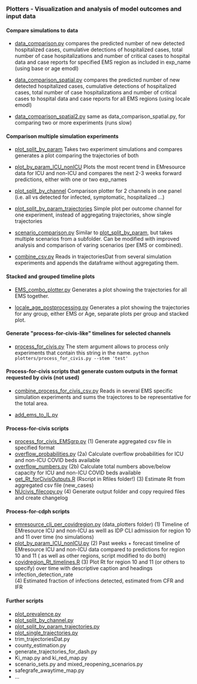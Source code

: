 
### Plotters  - Visualization and analysis of model outcomes and input data


#### Compare simulations to data 
- [data_comparison.py](https://github.com/numalariamodeling/covid-chicago/blob/master/plotters/data_comparison.py) 
compares the predicted number of new detected hospitalized cases, cumulative detections of hospitalized cases, total number of case hospitalizations and number of critical cases to hospital data and case reports for specified EMS region as included in exp_name (using base or age emodl)

- [data_comparison_spatial.py](https://github.com/numalariamodeling/covid-chicago/blob/master/plotters/data_comparison_spatial.py) 
compares the predicted number of new detected hospitalized cases, cumulative detections of hospitalized cases, total number of case hospitalizations and number of critical cases to hospital data and case reports for all EMS regions (using locale emodl) 

- [data_comparison_spatial2.py](https://github.com/numalariamodeling/covid-chicago/blob/master/plotters/data_comparison_spatial2.py) 
same as data_comparison_spatial.py, for comparing two or more experiments (runs slow)

#### Comparison multiple simulation experiments 
- [plot_split_by_param](https://github.com/numalariamodeling/covid-chicago/blob/master/plotters/plot_split_by_param.py)
Takes two experiment simulations and compares generates a plot comparing the trajectories of both

- [plot_by_param_ICU_nonICU](https://github.com/numalariamodeling/covid-chicago/blob/master/plotters/plot_by_param_ICU_nonICU.py)
Plots the most recent trend in EMresource data for ICU and non-ICU and compares the next 2-3 weeks forward predictions, either with one or two exp_names

- [plot_split_by_channel](https://github.com/numalariamodeling/covid-chicago/blob/master/plotters/plot_split_by_channel.py)
Comparison plotter for 2 channels in one panel (i.e. all vs detected for infected, symptomatic, hospitalized ...)

- [plot_split_by_param_trajectories](https://github.com/numalariamodeling/covid-chicago/blob/master/plotters/plot_split_by_param_trajectories.py)
Simple plot per outcome channel for one experiment, instead of aggregating trajectories, show single trajectories

- [scenario_comparison.py](https://github.com/numalariamodeling/covid-chicago/blob/master/plotters/scenario_comparison.py)
Similar to [plot_split_by_param](https://github.com/numalariamodeling/covid-chicago/blob/master/plotters/plot_split_by_param.py), but takes multiple scenarios from a subfolder.
Can be modified with improved analysis and comparison of varing scenarios (per EMS or combined). 

- [combine_csv.py](https://github.com/numalariamodeling/covid-chicago/blob/master/plotters/combine_csv.py)
Reads in trajectoriesDat from several simulation experiments and appends the dataframe without aggregating them. 



#### Stacked and grouped timeline plots
- [EMS_combo_plotter.py](https://github.com/numalariamodeling/covid-chicago/blob/master/plotters/EMS_combo_plotter.py)
Generates a plot showing the trajectories for all EMS together.

- [locale_age_postprocessing.py](https://github.com/numalariamodeling/covid-chicago/blob/master/plotters/locale_age_postprocessing.py)
Generates a plot showing the trajectories for any group, either EMS or Age, separate plots per group and stacked plot. 

#### Generate "process-for-civis-like" timelines for selected channels
-  [process_for_civis.py](https://github.com/numalariamodeling/covid-chicago/blob/master/plotters/process_for_civis.py)
The stem argument allows to process only experiments that contain this string in the name.
`python plotters/process_for_civis.py --stem 'test'`


#### Process-for-civis scripts that generate custom outputs in the format requested by civis (not used)
- [combine_process_for_civis_csv.py](https://github.com/numalariamodeling/covid-chicago/blob/master/plotters/combine_process_for_civis_csv.py)
Reads in several EMS specific simulation experiments and sums the trajectores to be representative for the total area.

- [add_ems_to_IL.py](https://github.com/numalariamodeling/covid-chicago/blob/master/plotters/add_ems_to_IL.py)


#### Process-for-civis scripts
- [process_for_civis_EMSgrp.py](https://github.com/numalariamodeling/covid-chicago/blob/master/plotters/process_for_civis_EMSgrp.py)
(1) Generate aggregated csv file in specified format
- [overflow_probabilities.py](https://github.com/numalariamodeling/covid-chicago/blob/master/plotters/overflow_probabilities.py)
(2a) Calculate overflow probabilities for ICU and non-ICU COVID beds available
- [overflow_numbers.py](https://github.com/numalariamodeling/covid-chicago/blob/master/plotters/overflow_numbers.py)
(2b) Calculate total numbers above/below capacity for ICU and non-ICU COVID beds available
- [get_Rt_forCivisOutputs.R](https://github.com/numalariamodeling/covid-chicago/blob/master/Rfiles/estimate_Rt/get_Rt_forCivisOutputs.R) (Rscript in Rfiles folder!)
(3) Estimate Rt from aggregated csv file (new_cases)
- [NUcivis_filecopy.py](https://github.com/numalariamodeling/covid-chicago/blob/master/plotters/NUcivis_filecopy.py)
(4) Generate output folder and copy required files and create changelog

#### Process-for-cdph scripts
- [emresource_cli_per_covidregion.py](https://github.com/numalariamodeling/covid-chicago/blob/master/data_plotters/emresource_cli_per_covidregion.py) (data_plotters folder)
(1) Timeline of EMresource ICU and non-ICU as welll as IDP CLI admission for region 10 and 11 over time (no simulations)
- [plot_by_param_ICU_nonICU.py](https://github.com/numalariamodeling/covid-chicago/blob/master/plotters/plot_by_param_ICU_nonICU.py)
(2) Past weeks + forecast timeline of EMresource ICU and non-ICU data compared to predictions for region 10 and 11 ( as well as other regions, script modified to do both)
- [covidregion_Rt_timelines.R](https://github.com/numalariamodeling/covid-chicago/blob/master/plotters/overflow_numbers.py)
(3) Plot Rt for region 10 and 11 (or others to specify) over time with descriptive caption and headings
- infection_detection_rate  
(4) Estimated fraction of infections detected, estimated from CFR and IFR


#### Further scripts 
- [plot_prevalence.py](https://github.com/numalariamodeling/covid-chicago/blob/master/plotters/plot_prevalence.py)
- [plot_split_by_channel.py](https://github.com/numalariamodeling/covid-chicago/blob/master/plotters/plot_split_by_channel.py)
- [plot_split_by_param_trajectories.py](https://github.com/numalariamodeling/covid-chicago/blob/master/plotters/plot_split_by_param_trajectories.py)
- [plot_single_trajectories.py](https://github.com/numalariamodeling/covid-chicago/blob/master/plotters/plot_single_trajectories.py)
- trim_trajectoriesDat.py
- county_estimation.py
- generate_trajectories_for_dash.py
- Ki_map.py and  ki_red_map.py
- scenario_sets.py and mixed_reopening_scenarios.py
- safegrafe_awaytime_map.py
- ...

